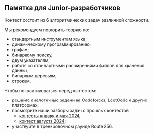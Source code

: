 ## Памятка для Junior-разработчиков

Контест состоит из 6 алгоритмических задач различной сложности.

Мы рекомендуем повторить теорию по:
- стандартным инструментам языка;
- динамическому программированию;
- графам;
- бинарному поиску;
- двум указателям;
- работе со стандартными расширениями файлов для хранения данных;
- бинарным деревьям;
- строкам.

Чтобы попрактиковаться перед контестом:
- решайте аналогичные задачи на [Codeforces](https://codeforces.com/), [LeetCode](https://leetcode.com/) и других платформах;
- посмотрите наши разборы задач с прошлых контестов:
    - [контесты января и мая 2024](/Разбор%20задач%20Route%20256.pdf),
    - [контест августа 2024](/Разбор_контеста.pdf);
- участвуйте в тренировочном раунде Route 256.